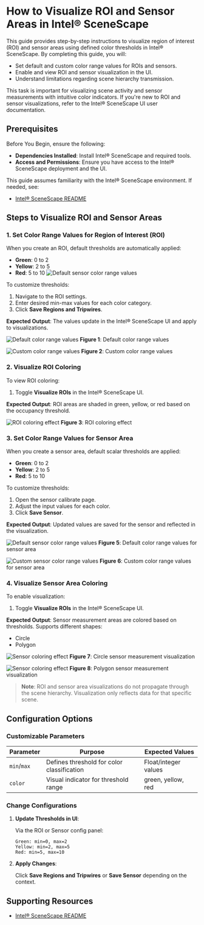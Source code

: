 # How to Visualize ROI and Sensor Areas in Intel® SceneScape

This guide provides step-by-step instructions to visualize region of interest (ROI) and sensor areas using defined color thresholds in Intel® SceneScape. By completing this guide, you will:

- Set default and custom color range values for ROIs and sensors.
- Enable and view ROI and sensor visualization in the UI.
- Understand limitations regarding scene hierarchy transmission.

This task is important for visualizing scene activity and sensor measurements with intuitive color indicators. If you're new to ROI and sensor visualizations, refer to the Intel® SceneScape UI user documentation.

## Prerequisites

Before You Begin, ensure the following:

- **Dependencies Installed**: Install Intel® SceneScape and required tools.
- **Access and Permissions**: Ensure you have access to the Intel® SceneScape deployment and the UI.

This guide assumes familiarity with the Intel® SceneScape environment. If needed, see:

- [Intel® SceneScape README](https://github.com/open-edge-platform/scenescape/blob/main/README.md)

## Steps to Visualize ROI and Sensor Areas

### 1. Set Color Range Values for Region of Interest (ROI)

When you create an ROI, default thresholds are automatically applied:

- **Green**: 0 to 2
- **Yellow**: 2 to 5
- **Red**: 5 to 10
  ![Default sensor color range values](../images/ui/default-sensor-color-range-values.png)

To customize thresholds:

1. Navigate to the ROI settings.
2. Enter desired min-max values for each color category.
3. Click **Save Regions and Tripwires**.

**Expected Output**: The values update in the Intel® SceneScape UI and apply to visualizations.

![Default color range values](../images/ui/default-range-values.png)
**Figure 1**: Default color range values

![Custom color range values](../images/ui/custom-sensor-color-range-values.png)
**Figure 2**: Custom color range values

### 2. Visualize ROI Coloring

To view ROI coloring:

1. Toggle **Visualize ROIs** in the Intel® SceneScape UI.

**Expected Output**: ROI areas are shaded in green, yellow, or red based on the occupancy threshold.

![ROI coloring effect](../images/ui/roi-coloring-effect.png)
**Figure 3**: ROI coloring effect

### 3. Set Color Range Values for Sensor Area

When you create a sensor area, default scalar thresholds are applied:

- **Green**: 0 to 2
- **Yellow**: 2 to 5
- **Red**: 5 to 10

To customize thresholds:

1. Open the sensor calibrate page.
2. Adjust the input values for each color.
3. Click **Save Sensor**.

**Expected Output**: Updated values are saved for the sensor and reflected in the visualization.

![Default sensor color range values](../images/ui/default-sensor-color-range-values.png)
**Figure 5**: Default color range values for sensor area

![Custom sensor color range values](../images/ui/custom-sensor-color-range-values.png)
**Figure 6**: Custom color range values for sensor area

### 4. Visualize Sensor Area Coloring

To enable visualization:

1. Toggle **Visualize ROIs** in the Intel® SceneScape UI.

**Expected Output**: Sensor measurement areas are colored based on thresholds. Supports different shapes:

- Circle
- Polygon

![Sensor coloring effect](../images/ui/sensor-coloring-effect-circle.png)
**Figure 7**: Circle sensor measurement visualization

![Sensor coloring effect](../images/ui/sensor-coloring-effect-polygon.png)
**Figure 8**: Polygon sensor measurement visualization

> **Note**: ROI and sensor area visualizations do not propagate through the scene hierarchy. Visualization only reflects data for that specific scene.

## Configuration Options

### Customizable Parameters

| Parameter   | Purpose                                    | Expected Values      |
| ----------- | ------------------------------------------ | -------------------- |
| `min`/`max` | Defines threshold for color classification | Float/integer values |
| `color`     | Visual indicator for threshold range       | green, yellow, red   |

### Change Configurations

1. **Update Thresholds in UI**:

   Via the ROI or Sensor config panel:

   ```
   Green: min=0, max=2
   Yellow: min=2, max=5
   Red: min=5, max=10
   ```

2. **Apply Changes**:

   Click **Save Regions and Tripwires** or **Save Sensor** depending on the context.

## Supporting Resources

- [Intel® SceneScape README](https://github.com/open-edge-platform/scenescape/blob/main/README.md)
